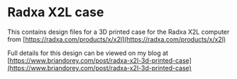 # Radxa X2L case

This contains design files for a 3D printed case for the Radxa X2L computer from [https://radxa.com/products/x/x2l](https://radxa.com/products/x/x2l)

Full details for this design can be viewed on my blog at [https://www.briandorey.com/post/radxa-x2l-3d-printed-case](https://www.briandorey.com/post/radxa-x2l-3d-printed-case)